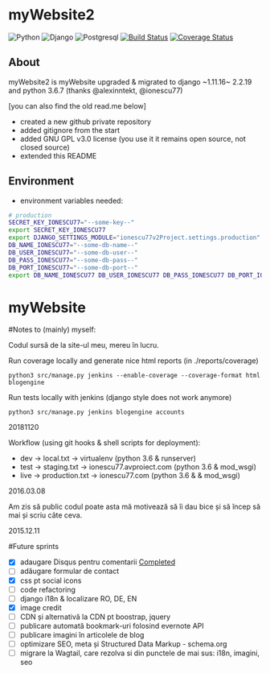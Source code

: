 # myWebsite2

![Python](https://img.shields.io/badge/Python-3.6.8-blue)
![Django](https://img.shields.io/badge/Django-2.2.18-blue)
![Postgresql](https://img.shields.io/badge/Postgresql-10.6-blue)
[![Build Status](https://travis-ci.com/ionescu77/myWebsite2.svg)](https://travis-ci.com/ionescu77/myWebsite2)
[![Coverage Status](https://coveralls.io/repos/github/ionescu77/myWebsite2/badge.svg?branch=master)](https://coveralls.io/github/ionescu77/myWebsite2?branch=master)

## About

myWebsite2 is myWebsite upgraded & migrated to django ~1.11.16~ 2.2.19 and python 3.6.7 (thanks @alexinntekt, @ionescu77)

[you can also find the old read.me below]

- created a new github private repository
- added gitignore from the start
- added GNU GPL v3.0 license (you use it it remains open source, not closed source)
- extended this README


## Environment
- environment variables needed:

```bash
# production
SECRET_KEY_IONESCU77="--some-key--"
export SECRET_KEY_IONESCU77
export DJANGO_SETTINGS_MODULE="ionescu77v2Project.settings.production"
DB_NAME_IONESCU77="--some-db-name--"
DB_USER_IONESCU77="--some-db-user--"
DB_PASS_IONESCU77="--some-db-pass--"
DB_PORT_IONESCU77="--some-db-port--"
export DB_NAME_IONESCU77 DB_USER_IONESCU77 DB_PASS_IONESCU77 DB_PORT_IONESCU77
```

# myWebsite

#Notes to (mainly) myself:

Codul sursă de la site-ul meu, mereu în lucru.

Run coverage locally and generate nice html reports (in ./reports/coverage)
```
python3 src/manage.py jenkins --enable-coverage --coverage-format html blogengine
```

Run tests locally with jenkins (django style does not work anymore)

```
python3 src/manage.py jenkins blogengine accounts
```
20181120

Workflow (using git hooks & shell scripts for deployment):
- dev -> local.txt -> virtualenv (python 3.6 & runserver)
- test -> staging.txt -> ionescu77.avproiect.com (python 3.6 & mod_wsgi)
- live -> production.txt -> ionescu77.com (python 3.6 & & mod_wsgi)

2016.03.08

Am zis să public codul poate asta mă motivează să îi dau bice și să încep să mai și scriu câte ceva.

2015.12.11


#Future sprints
- [x] adaugare Disqus pentru comentarii [Completed](https://github.com/ionescu77/myWebsite/issues/12)
- [ ] adăugare formular de contact
- [x] css pt social icons
- [ ] code refactoring
- [ ] django i18n & localizare RO, DE, EN
- [x] image credit
- [ ] CDN și alternativă la CDN pt boostrap, jquery
- [ ] publicare automată bookmark-uri folosind evernote API
- [ ] publicare imagini în articolele de blog
- [ ] optimizare SEO, meta și Structured Data Markup - schema.org
- [ ] migrare la Wagtail, care rezolva si din punctele de mai sus: i18n, imagini, seo
